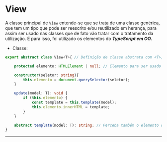 # View 

A classe principal de `View` entende-se que se trata de uma classe genérica, que tem um tipo que pode ser reescrito e/ou reutilizado em herança, para assim ser usado nas classes que de fato vão tratar com o tratamento da utilização. E para isso, foi utilizado os elementos do ***TypeScript em OO.***

- Classe:

```ts
export abstract class View<T>{ // Definição de classe abstrata com <T>, indicando tipo para herança;

    protected elemento: HTMLElement | null; // Elemento para ser usado somente pelas classes filhas;

    constructor(seletor: string){
        this.elemento = document.querySelector(seletor);
    }

    update(model: T): void {
        if (this.elemento) {
            const template = this.template(model);
            this.elemento.innerHTML = template;
        }
    }

    abstract template(model: T): string; // Perceba também o elemento que é usado como abstrato, oque obriga a responsabilidade de reescrever o elemento para de fato ser modificado, para as classes filhas.
}
```

---